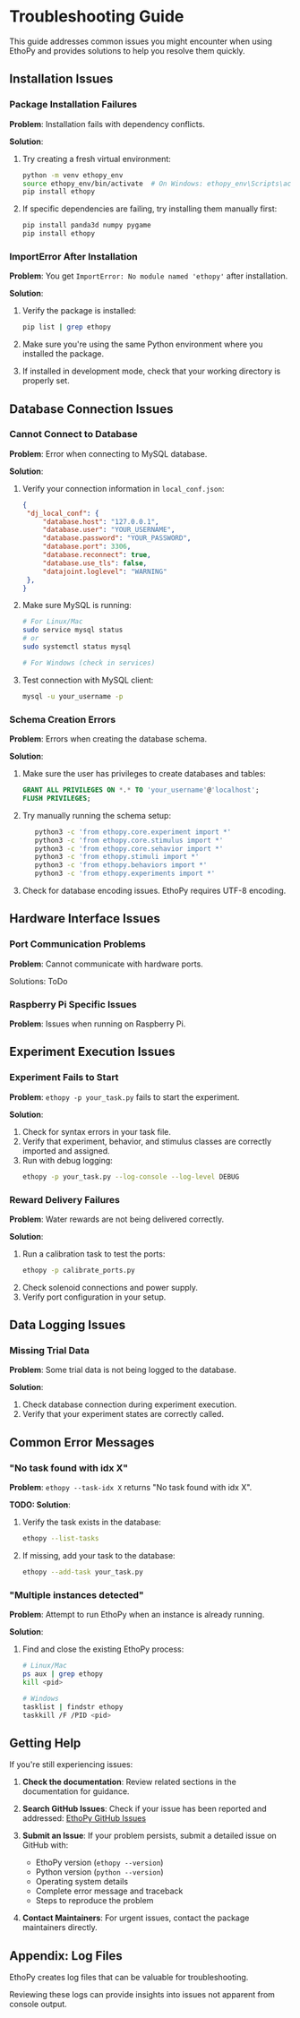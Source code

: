 # Troubleshooting Guide

This guide addresses common issues you might encounter when using EthoPy and provides solutions to help you resolve them quickly.

## Installation Issues

### Package Installation Failures

**Problem**: Installation fails with dependency conflicts.

**Solution**: 
1. Try creating a fresh virtual environment:
   ```bash
   python -m venv ethopy_env
   source ethopy_env/bin/activate  # On Windows: ethopy_env\Scripts\activate
   pip install ethopy
   ```

2. If specific dependencies are failing, try installing them manually first:
   ```bash
   pip install panda3d numpy pygame
   pip install ethopy
   ```

### ImportError After Installation

**Problem**: You get `ImportError: No module named 'ethopy'` after installation.

**Solution**:
1. Verify the package is installed:
   ```bash
   pip list | grep ethopy
   ```

2. Make sure you're using the same Python environment where you installed the package.
3. If installed in development mode, check that your working directory is properly set.

## Database Connection Issues

### Cannot Connect to Database

**Problem**: Error when connecting to MySQL database.

**Solution**:
1. Verify your connection information in `local_conf.json`:
   ```json
   {
    "dj_local_conf": {
        "database.host": "127.0.0.1",
        "database.user": "YOUR_USERNAME",
        "database.password": "YOUR_PASSWORD",
        "database.port": 3306,
        "database.reconnect": true,
        "database.use_tls": false,
        "datajoint.loglevel": "WARNING"
    },
   }
   ```

2. Make sure MySQL is running:
   ```bash
   # For Linux/Mac
   sudo service mysql status
   # or
   sudo systemctl status mysql
   
   # For Windows (check in services)
   ```

3. Test connection with MySQL client:
   ```bash
   mysql -u your_username -p
   ```

### Schema Creation Errors

**Problem**: Errors when creating the database schema.

**Solution**:
1. Make sure the user has privileges to create databases and tables:
   ```sql
   GRANT ALL PRIVILEGES ON *.* TO 'your_username'@'localhost';
   FLUSH PRIVILEGES;
   ```

2. Try manually running the schema setup:
   ```bash
      python3 -c 'from ethopy.core.experiment import *'
      python3 -c 'from ethopy.core.stimulus import *'
      python3 -c 'from ethopy.core.sehavior import *'
      python3 -c 'from ethopy.stimuli import *'
      python3 -c 'from ethopy.behaviors import *'
      python3 -c 'from ethopy.experiments import *'
   ```

3. Check for database encoding issues. EthoPy requires UTF-8 encoding.

## Hardware Interface Issues

### Port Communication Problems

**Problem**: Cannot communicate with hardware ports.

Solutions:
ToDo

<!-- **Solution**:
1. Check permissions for USB devices (Linux/Mac):
   ```bash
   sudo chmod a+rw /dev/ttyUSB0  # Replace with your port
   ```

2. Verify port configuration in your setup:
   ```bash
   ethopy --list-ports
   ```

3. For Arduino interfaces, make sure the correct firmware is uploaded. -->

### Raspberry Pi Specific Issues

**Problem**: Issues when running on Raspberry Pi.

<!-- **Solution**:
1. Make sure you have the latest Raspberry Pi OS.
2. Enable I2C and SPI interfaces:
   ```bash
   sudo raspi-config
   # Navigate to Interface Options > I2C/SPI and enable
   ```
3. Check GPIO permissions:
   ```bash
   sudo usermod -a -G gpio your_username
   ``` -->

## Experiment Execution Issues

### Experiment Fails to Start

**Problem**: `ethopy -p your_task.py` fails to start the experiment.

**Solution**:
1. Check for syntax errors in your task file.
2. Verify that experiment, behavior, and stimulus classes are correctly imported and assigned.
3. Run with debug logging:
   ```bash
   ethopy -p your_task.py --log-console --log-level DEBUG
   ```

### Reward Delivery Failures

**Problem**: Water rewards are not being delivered correctly.

**Solution**:
1. Run a calibration task to test the ports:
   ```bash
   ethopy -p calibrate_ports.py
   ```
2. Check solenoid connections and power supply.
3. Verify port configuration in your setup.

## Data Logging Issues

### Missing Trial Data

**Problem**: Some trial data is not being logged to the database.

**Solution**:
1. Check database connection during experiment execution.
2. Verify that your experiment states are correctly called.

## Common Error Messages

### "No task found with idx X"

**Problem**: `ethopy --task-idx X` returns "No task found with idx X".

**TODO: Solution**:
1. Verify the task exists in the database:
   ```bash
   ethopy --list-tasks
   ```
2. If missing, add your task to the database:
   ```bash
   ethopy --add-task your_task.py
   ```

### "Multiple instances detected"

**Problem**: Attempt to run EthoPy when an instance is already running.

**Solution**:
1. Find and close the existing EthoPy process:
   ```bash
   # Linux/Mac
   ps aux | grep ethopy
   kill <pid>
   
   # Windows
   tasklist | findstr ethopy
   taskkill /F /PID <pid>
   ```

## Getting Help

If you're still experiencing issues:

1. **Check the documentation**: Review related sections in the documentation for guidance.

2. **Search GitHub Issues**: Check if your issue has been reported and addressed:
   [EthoPy GitHub Issues](https://github.com/ef-lab/ethopy_package/issues)

3. **Submit an Issue**: If your problem persists, submit a detailed issue on GitHub with:
   - EthoPy version (`ethopy --version`)
   - Python version (`python --version`)
   - Operating system details
   - Complete error message and traceback
   - Steps to reproduce the problem

4. **Contact Maintainers**: For urgent issues, contact the package maintainers directly.

## Appendix: Log Files

EthoPy creates log files that can be valuable for troubleshooting.

Reviewing these logs can provide insights into issues not apparent from console output.